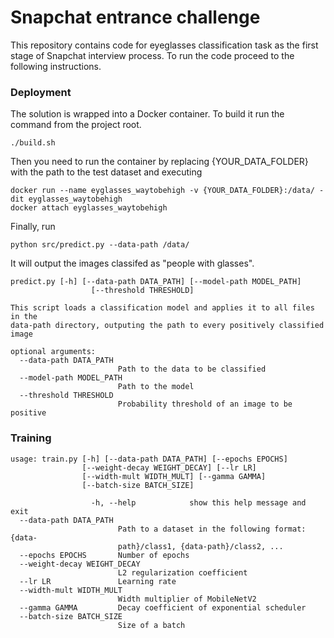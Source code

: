 # Snapchat entrance challenge

This repository contains code for eyeglasses classification task as the first stage of Snapchat interview process. To run the code proceed to the following instructions.

### Deployment

The solution is wrapped into a Docker container. To build it run the command from the project root.

```
./build.sh
```

Then you need to run the container by replacing {YOUR_DATA_FOLDER} with the path to the test dataset and executing

```
docker run --name eyglasses_waytobehigh -v {YOUR_DATA_FOLDER}:/data/ -dit eyglasses_waytobehigh
docker attach eyglasses_waytobehigh
```

Finally, run

```
python src/predict.py --data-path /data/
```

It will output the images classifed as "people with glasses".

```
predict.py [-h] [--data-path DATA_PATH] [--model-path MODEL_PATH]
                  [--threshold THRESHOLD]

This script loads a classification model and applies it to all files in the
data-path directory, outputing the path to every positively classified image

optional arguments:
  --data-path DATA_PATH
                        Path to the data to be classified
  --model-path MODEL_PATH
                        Path to the model
  --threshold THRESHOLD
                        Probability threshold of an image to be positive
```

### Training

```
usage: train.py [-h] [--data-path DATA_PATH] [--epochs EPOCHS]
                [--weight-decay WEIGHT_DECAY] [--lr LR]
                [--width-mult WIDTH_MULT] [--gamma GAMMA]
                [--batch-size BATCH_SIZE]
                
                  -h, --help            show this help message and exit
  --data-path DATA_PATH
                        Path to a dataset in the following format: {data-
                        path}/class1, {data-path}/class2, ...
  --epochs EPOCHS       Number of epochs
  --weight-decay WEIGHT_DECAY
                        L2 regularization coefficient
  --lr LR               Learning rate
  --width-mult WIDTH_MULT
                        Width multiplier of MobileNetV2
  --gamma GAMMA         Decay coefficient of exponential scheduler
  --batch-size BATCH_SIZE
                        Size of a batch

```
